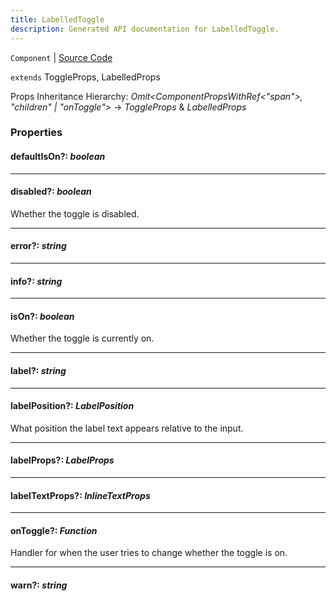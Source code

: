 ```yaml
---
title: LabelledToggle
description: Generated API documentation for LabelledToggle.
---
```


`Component` | [Source Code](https://github.com/mrCamelCode/jtjs/blob/ddfaeb1a2c9bf793372bb41076f65f452b124091/libs/react/lib/components/input/labelled/LabelledToggle.tsx#L9)

`extends` ToggleProps, LabelledProps

Props Inheritance Hierarchy: _Omit<ComponentPropsWithRef<"span">, "children" | "onToggle">_ -> _ToggleProps_ & _LabelledProps_

### Properties

#### defaultIsOn?: _boolean_

---

#### disabled?: _boolean_

Whether the toggle is disabled.

---

#### error?: _string_

---

#### info?: _string_

---

#### isOn?: _boolean_

Whether the toggle is currently on.

---

#### label?: _string_

---

#### labelPosition?: _LabelPosition_

What position the label text appears relative to the input.

---

#### labelProps?: _LabelProps_

---

#### labelTextProps?: _InlineTextProps_

---

#### onToggle?: _Function_

Handler for when the user tries to change whether the toggle is on.

---

#### warn?: _string_